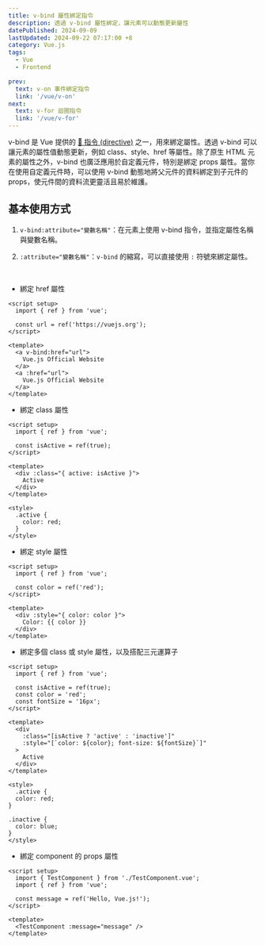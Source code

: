 ```yaml
---
title: v-bind 屬性綁定指令
description: 透過 v-bind 屬性綁定，讓元素可以動態更新屬性
datePublished: 2024-09-09
lastUpdated: 2024-09-22 07:17:00 +8
category: Vue.js
tags:
  - Vue
  - Frontend

prev:
  text: v-on 事件綁定指令
  link: '/vue/v-on'
next:
  text: v-for 迴圈指令
  link: '/vue/v-for'
---
```


v-bind 是 Vue 提供的 [🔗 指令 (directive)](https://vuejs.org/api/built-in-directives.html#v-bind) 之一，用來綁定屬性。透過 v-bind 可以讓元素的屬性值動態更新，例如 class、style、href 等屬性。除了原生 HTML 元素的屬性之外，v-bind 也廣泛應用於自定義元件，特別是綁定 props 屬性。當你在使用自定義元件時，可以使用 v-bind 動態地將父元件的資料綁定到子元件的 props，使元件間的資料流更靈活且易於維護。

## 基本使用方式

1. `v-bind:attribute="變數名稱"`：在元素上使用 v-bind 指令，並指定屬性名稱與變數名稱。

2. `:attribute="變數名稱"`：`v-bind` 的縮寫，可以直接使用 `:` 符號來綁定屬性。

<br>

- 綁定 href 屬性

```vue:line-numbers
<script setup>
  import { ref } from 'vue';

  const url = ref('https://vuejs.org');
</script>

<template>
  <a v-bind:href="url">
    Vue.js Official Website
  </a>
  <a :href="url">
    Vue.js Official Website
  </a>
</template>
```

- 綁定 class 屬性

```vue:line-numbers
<script setup>
  import { ref } from 'vue';

  const isActive = ref(true);
</script>

<template>
  <div :class="{ active: isActive }">
    Active
  </div>
</template>

<style>
  .active {
    color: red;
  }
</style>
```

- 綁定 style 屬性

```vue:line-numbers
<script setup>
  import { ref } from 'vue';

  const color = ref('red');
</script>

<template>
  <div :style="{ color: color }">
    Color: {{ color }}
  </div>
</template>
```

- 綁定多個 class 或 style 屬性，以及搭配三元運算子

```vue:line-numbers
<script setup>
  import { ref } from 'vue';

  const isActive = ref(true);
  const color = 'red';
  const fontSize = '16px';
</script>

<template>
  <div
    :class="[isActive ? 'active' : 'inactive']"
    :style="[`color: ${color}; font-size: ${fontSize}`]"
  >
    Active
  </div>
</template>

<style>
  .active {
  color: red;
}

.inactive {
  color: blue;
}
</style>
```

- 綁定 component 的 props 屬性

```vue:line-numbers
<script setup>
  import { TestComponent } from './TestComponent.vue';
  import { ref } from 'vue';

  const message = ref('Hello, Vue.js!');
</script>

<template>
  <TestComponent :message="message" />
</template>
```
